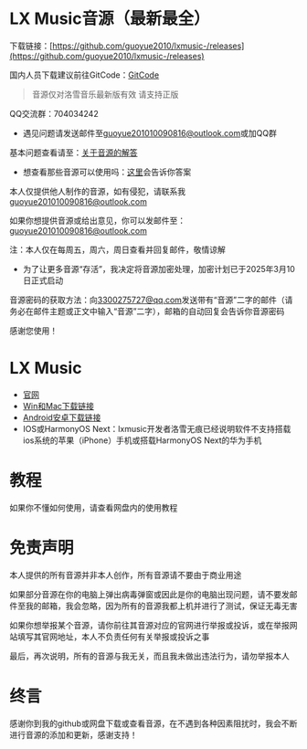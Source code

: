 # LX Music音源（最新最全）
下载链接：[https://github.com/guoyue2010/lxmusic-/releases](https://github.com/guoyue2010/lxmusic-/releases)

国内人员下载建议前往GitCode：[GitCode](https://gitcode.com/guoyue2010/lxmusic-)
> 音源仅对洛雪音乐最新版有效
> 请支持正版

QQ交流群：704034242

- 遇见问题请发送邮件至[guoyue201010090816@outlook.com](mailto:guoyue201010090816@outlook.com)或加QQ群

基本问题查看请至：[关于音源的解答](https://gitub.com/guoyue2010/lxmusic-/releases/%E5%AF%B9%E4%BA%8E%E9%9F%B3%E6%BA%90%E7%9A%84%E8%A7%A3%E7%AD%94)

- 想查看那些音源可以使用吗：[这里](https://github.com/guoyue2010/LXyy/releases)会告诉你答案

本人仅提供他人制作的音源，如有侵犯，请联系我 [guoyue201010090816@outlook.com](mailto:guoyue201010090816@outlook.com)

如果你想提供音源或给出意见，你可以发邮件至：
[guoyue201010090816@outlook.com](mailto:guoyue201010090816@outlook.com)

注：本人仅在每周五，周六，周日查看并回复邮件，敬情谅解

- 为了让更多音源“存活”，我决定将音源加密处理，加密计划已于2025年3月10日正式启动

音源密码的获取方法：向[3300275727@qq.com](mailto:3300275727@qq.com)发送带有“音源”二字的邮件（请务必在邮件主题或正文中输入“音源”二字），邮箱的自动回复会告诉你音源密码

感谢您使用！



# LX Music
- [官网](https://lxmusic.toside.cn/)
- [Win和Mac下载链接](https://github.com/lyswhut/lx-music-desktop?tab=readme-ov-file#readme)
- [Android安卓下载链接](https://github.com/lyswhut/lx-music-mobile)
- IOS或HarmonyOS Next：lxmusic开发者洛雪无痕已经说明软件不支持搭载ios系统的苹果（iPhone）手机或搭载HarmonyOS Next的华为手机

# 教程
如果你不懂如何使用，请查看网盘内的使用教程

# 免责声明
本人提供的所有音源并非本人创作，所有音源请不要由于商业用途

如果部分音源在你的电脑上弹出病毒弹窗或因此是你的电脑出现问题，请不要发邮件至我的邮箱，我会忽略，因为所有的音源我都上机并进行了测试，保证无毒无害

如果你想举报某个音源，请你前往其音源对应的官网进行举报或投诉，或在举报网站填写其官网地址，本人不负责任何有关举报或投诉之事

最后，再次说明，所有的音源与我无关，而且我未做出违法行为，请勿举报本人

# 终言
感谢你到我的github或网盘下载或查看音源，在不遇到各种因素阻扰时，我会不断进行音源的添加和更新，感谢支持！
